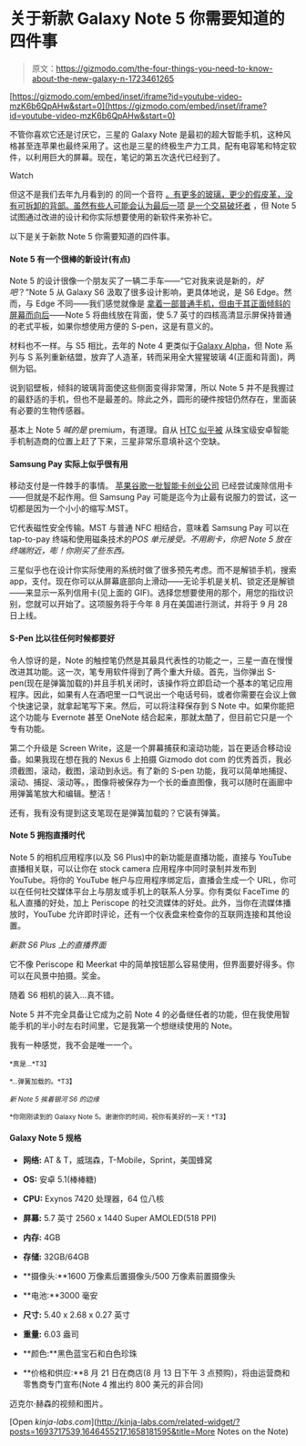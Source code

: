 # 关于新款 Galaxy Note 5 你需要知道的四件事

> 原文：<https://gizmodo.com/the-four-things-you-need-to-know-about-the-new-galaxy-n-1723461265>

 [https://gizmodo.com/embed/inset/iframe?id=youtube-video-mzK6b6QpAHw&start=0](https://gizmodo.com/embed/inset/iframe?id=youtube-video-mzK6b6QpAHw&start=0) 

不管你喜欢它还是讨厌它，三星的 Galaxy Note 是最初的超大智能手机，这种风格甚至连苹果也最终采用了。这也是三星的终极生产力工具，配有电容笔和特定软件，以利用巨大的屏幕。现在，笔记的第五次迭代已经到了。

Watch

但这不是我们去年九月看到的 的同一个音符 [。有更多的玻璃，更少的假皮革，没有可拆卸的背部。虽然有些人可能会认为最后一项](http://gizmodo.com/samsung-galaxy-note-4-better-in-all-the-right-places-1629731241) [是一个交易破坏者](http://gizmodo.com/your-new-galaxy-s6-will-have-a-built-in-expiration-date-1688853343) ，但 Note 5 试图通过改进的设计和你实际想要使用的新软件来弥补它。

以下是关于新款 Note 5 你需要知道的四件事。

#### Note 5 有一个很棒的新设计(有点)

Note 5 的设计很像一个朋友买了一辆二手车——“它对我来说是新的，*好吧*？”Note 5 从 Galaxy S6 汲取了很多设计影响，更具体地说，是 S6 Edge。然而，与 Edge 不同——我们感觉就像是 [拿着一部普通手机，但由于其正面倾斜的屏幕而向后](http://gizmodo.com/samsung-galaxy-s6-edge-a-quirk-that-doesnt-really-work-1694821006)——Note 5 将曲线放在背面，使 5.7 英寸的四核高清显示屏保持普通的老式平板，如果你想使用方便的 S-pen，这是有意义的。

材料也不一样。与 S5 相比，去年的 Note 4 更类似于[Galaxy Alpha](http://gizmodo.com/samsung-galaxy-alpha-review-beautiful-comfortable-fl-1641906120)，但 Note 系列与 S 系列重新结盟，放弃了人造革，转而采用全大猩猩玻璃 4(正面和背面)，两侧为铝。

说到铝壁板，倾斜的玻璃背面使这些侧面变得非常薄，所以 Note 5 并不是我握过的最舒适的手机，但也不是最差的。除此之外，圆形的硬件按钮仍然存在，里面装有必要的生物传感器。

基本上 Note 5 *喊的是* premium，有道理。自从 [HTC 似乎被](http://www.wsj.com/articles/htc-to-cut-jobs-amid-crowded-smartphone-market-1439464520) 从珠宝级安卓智能手机制造商的位置上赶了下来，三星非常乐意填补这个空缺。

#### Samsung Pay 实际上似乎很有用

移动支付是一件棘手的事情。 [苹果](http://gizmodo.com/taking-apple-pay-out-for-a-slightly-rocky-spin-1648536719)[谷歌](http://gizmodo.com/android-pay-is-google-wallet-upgraded-1707452042)[一批智能卡创业公司](http://gizmodo.com/stratos-card-review-this-smart-credit-card-is-still-to-1705635552) 已经尝试废除信用卡——但就是不起作用。但 Samsung Pay 可能是迄今为止最有说服力的尝试，这一切都是因为一个小小的缩写:MST。

它代表磁性安全传输。MST 与普通 NFC 相结合，意味着 Samsung Pay 可以在 tap-to-pay 终端和使用磁条技术的*POS 单元接受。不用刷卡，你把 Note 5 放在终端附近，嘭！你刚买了些东西。*

三星似乎也在设计你实际使用的系统时做了很多预先考虑。而不是解锁手机，搜索 app，支付。现在你可以从屏幕底部向上滑动——无论手机是关机、锁定还是解锁——来显示一系列信用卡(见上面的 GIF)。选择您想要使用的那个，用您的指纹识别，您就可以开始了。这项服务将于今年 8 月在美国进行测试，并将于 9 月 28 日上线。

#### S-Pen 比以往任何时候都要好

令人惊讶的是，Note 的触控笔仍然是其最具代表性的功能之一，三星一直在慢慢改进其功能。这一次，笔专用软件得到了两个重大升级。首先，当你弹出 S-pen(现在是弹簧加载的)并且手机关闭时，该操作将立即启动一个基本的笔记应用程序。因此，如果有人在酒吧里一口气说出一个电话号码，或者你需要在会议上做个快速记录，就拿起笔写下来。然后，可以将注释保存到 S Note 中。如果你能把这个功能与 Evernote 甚至 OneNote 结合起来，那就太酷了，但目前它只是一个专有功能。

第二个升级是 Screen Write，这是一个屏幕捕获和滚动功能，旨在更适合移动设备。如果我现在想在我的 Nexus 6 上拍摄 Gizmodo dot com 的优秀首页，我必须截图，滚动，截图，滚动到永远。有了新的 S-pen 功能，我可以简单地捕捉、滚动、捕捉、滚动等。，图像将被保存为一个长的垂直图像，我可以随时在画廊中用弹簧笔放大和编辑。整洁！

还有，我有没有提到这支笔现在是弹簧加载的？它装有弹簧。

#### Note 5 拥抱直播时代

Note 5 的相机应用程序(以及 S6 Plus)中的新功能是直播功能，直接与 YouTube 直播相关联，可以让你在 stock camera 应用程序中同时录制并发布到 YouTube。将你的 YouTube 帐户与应用程序绑定后，直播会生成一个 URL，你可以在任何社交媒体平台上与朋友或手机上的联系人分享。你有类似 FaceTime 的私人直播的好处，加上 Periscope 的社交流媒体的好处。此外，当你在流媒体播放时，YouTube 允许即时评论，还有一个仪表盘来检查你的互联网连接和其他设置。

*新款 S6 Plus 上的直播界面*

它不像 Periscope 和 Meerkat 中的简单按钮那么容易使用，但界面要好得多。你可以在风景中拍摄。奖金。

随着 S6 相机的装入...真不错。

Note 5 并不完全具备让它成为之前 Note 4 的必备继任者的功能，但在我使用智能手机的半小时左右时间里，它是我第一个想继续使用的 Note。

我有一种感觉，我不会是唯一一个。

<small>*真是...*T3】</small>

<small>*...弹簧加载的。*T3】</small>

<small>*新 Note 5 挨着银河 S6 的边缘*</small>

<small>*你刚刚读到的 Galaxy Note 5。谢谢你的时间，祝你有美好的一天！*T3】</small>

#### Galaxy Note 5 规格

*   **网络:** AT & T，威瑞森，T-Mobile，Sprint，美国蜂窝

*   **OS:** 安卓 5.1(棒棒糖)

*   **CPU:** Exynos 7420 处理器，64 位八核

*   **屏幕:** 5.7 英寸 2560 x 1440 Super AMOLED(518 PPI)

*   **内存:** 4GB

*   **存储:** 32GB/64GB

*   **摄像头:**1600 万像素后置摄像头/500 万像素前置摄像头

*   **电池:**3000 毫安

*   **尺寸:** 5.40 x 2.68 x 0.27 英寸

*   **重量:** 6.03 盎司

*   **颜色:**黑色蓝宝石和白色珍珠
*   **价格和供应:**8 月 21 日在商店(8 月 13 日下午 3 点预购)，将由运营商和零售商专门宣布(Note 4 推出约 800 美元的非合同)

迈克尔·赫森的视频和图片。

[Open *kinja-labs.com*](http://kinja-labs.com/related-widget/?posts=1693717539,1646455217,1658181595&title=More Notes on the Note)
